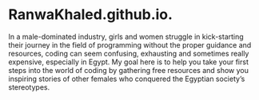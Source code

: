 # RanwaKhaled.github.io.
In a male-dominated industry, 
girls and women struggle in kick-starting their journey in the field of programming without the proper guidance and resources, 
coding can seem confusing, exhausting and sometimes really expensive, especially in Egypt. 
My goal here is to help you take your first steps into the world of coding by gathering free resources 
and show you inspiring stories of other females who conquered the Egyptian society’s stereotypes.
